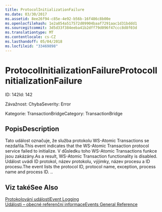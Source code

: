 ```yaml
---
title: ProtocolInitializationFailure
ms.date: 03/30/2017
ms.assetid: 8ee26f94-c85e-4e92-b56b-16f486c8b00e
ms.openlocfilehash: 1e2a854a517572d09904baaf7291aac1d31bddd1
ms.sourcegitcommit: 3d5d33f384eeba41b2dff79d096f47ccc8d8f03d
ms.translationtype: MT
ms.contentlocale: cs-CZ
ms.lasthandoff: 05/04/2018
ms.locfileid: "33469898"
---
```

# <a name="protocolinitializationfailure"></a><span data-ttu-id="b95c8-102">ProtocolInitializationFailure</span><span class="sxs-lookup"><span data-stu-id="b95c8-102">ProtocolInitializationFailure</span></span>
<span data-ttu-id="b95c8-103">ID: 142</span><span class="sxs-lookup"><span data-stu-id="b95c8-103">Id: 142</span></span>  
  
 <span data-ttu-id="b95c8-104">Závažnost: Chyba</span><span class="sxs-lookup"><span data-stu-id="b95c8-104">Severity: Error</span></span>  
  
 <span data-ttu-id="b95c8-105">Kategorie: TransactionBridge</span><span class="sxs-lookup"><span data-stu-id="b95c8-105">Category: TransactionBridge</span></span>  
  
## <a name="description"></a><span data-ttu-id="b95c8-106">Popis</span><span class="sxs-lookup"><span data-stu-id="b95c8-106">Description</span></span>  
 <span data-ttu-id="b95c8-107">Tato událost označuje, že služba protokolu WS-Atomic Transactions se nezdařila.</span><span class="sxs-lookup"><span data-stu-id="b95c8-107">This event indicates that the WS-Atomic Transaction protocol service failed to initialize.</span></span> <span data-ttu-id="b95c8-108">V důsledku toho WS-Atomic Transactions funkce jsou zakázány.</span><span class="sxs-lookup"><span data-stu-id="b95c8-108">As a result, WS-Atomic Transaction functionality is disabled.</span></span> <span data-ttu-id="b95c8-109">Událost uvádí ID protokol, název protokolu, výjimky, název procesu a ID procesu.</span><span class="sxs-lookup"><span data-stu-id="b95c8-109">The event lists the protocol ID, protocol name, exception, process name and process ID.</span></span> <span data-ttu-id="b95c8-110">.</span><span class="sxs-lookup"><span data-stu-id="b95c8-110">.</span></span>  
  
## <a name="see-also"></a><span data-ttu-id="b95c8-111">Viz také</span><span class="sxs-lookup"><span data-stu-id="b95c8-111">See Also</span></span>  
 [<span data-ttu-id="b95c8-112">Protokolování událostí</span><span class="sxs-lookup"><span data-stu-id="b95c8-112">Event Logging</span></span>](../../../../../docs/framework/wcf/diagnostics/event-logging/index.md)  
 [<span data-ttu-id="b95c8-113">Události – obecné referenční informace</span><span class="sxs-lookup"><span data-stu-id="b95c8-113">Events General Reference</span></span>](../../../../../docs/framework/wcf/diagnostics/event-logging/events-general-reference.md)
